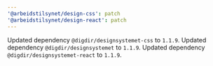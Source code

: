 ```yaml
---
'@arbeidstilsynet/design-css': patch
'@arbeidstilsynet/design-react': patch
---
```


Updated dependency `@digdir/designsystemet-css` to `1.1.9`.
Updated dependency `@digdir/designsystemet` to `1.1.9`.
Updated dependency `@digdir/designsystemet-react` to `1.1.9`.
